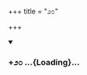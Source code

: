 +++
title = "೨೦"

+++

<div class="js_include" includetitle="true" newlevelforh1="3" unfilled url="/mahAbhAratam/kAvyam/bhAShAntaram/kn/kumAra-vyAsa-bhArata/vishvAsa-prastuti/06_bhIShma/20/_index.md">
<details open><summary><h3>+೨೦ ...{Loading}...</h3></summary>
</details>
</div>